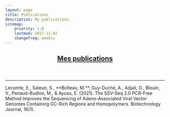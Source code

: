 ```yaml
---
layout: page
title: Publications
description: My publications.
sitemap:
    priority: 1.0
    lastmod: 2017-11-02
    changefreq: weekly
---
```

<header class="major">
<h2><a href="#">Mes publications</a></h2>
</header>

<hr />
Lecomte, E., Saleun, S., **Bolteau, M.**, Guy-Duché, A., Adjali, O., Blouin, V., Penaud-Budloo, M., & Ayuso, E. (2021). The SSV-Seq 2.0 PCR-Free Method Improves the Sequencing of Adeno-Associated Viral Vector Genomes Containing GC-Rich Regions and Homopolymers. Biotechnology Journal, 16(1).  <a href="https://doi.org/10.1002/biot.202000016" class="icon fa-plus button special small" target="_blank"></a>